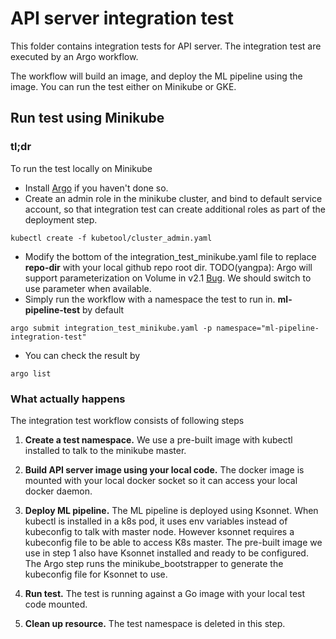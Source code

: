 # API server integration test

This folder contains integration tests for API server. The integration test are executed by an Argo workflow.

The workflow will build an image, and deploy the ML pipeline using the image. You can run the test either on Minikube or GKE.


## Run test using Minikube

### tl;dr

To run the test locally on Minikube 
- Install [Argo](https://github.com/argoproj/argo/blob/master/demo.md#argo-v20-getting-started) if you haven't done so.
- Create an admin role in the minikube cluster, and bind to default service account, so that integration test can create additional roles as part of the deployment step.
```
kubectl create -f kubetool/cluster_admin.yaml
```
- Modify the bottom of the integration_test_minikube.yaml file to replace **repo-dir** with your local github repo root dir.
TODO(yangpa): Argo will support parameterization on Volume in v2.1 [Bug](https://github.com/argoproj/argo/issues/822). We should switch to use parameter when available.
- Simply run the workflow with a namespace the test to run in. **ml-pipeline-test** by default
```
argo submit integration_test_minikube.yaml -p namespace="ml-pipeline-integration-test"
```
- You can check the result by 
```
argo list
```

### What actually happens
The integration test workflow consists of following steps
1. **Create a test namespace.**
We use a pre-built image with kubectl installed to talk to the minikube master.

2. **Build API server image using your local code.**
The docker image is mounted with your local docker socket so it can access your local docker daemon.

3. **Deploy ML pipeline.**
The ML pipeline is deployed using Ksonnet.
When kubectl is installed in a k8s pod, it uses env variables instead of kubeconfig to talk with master node. 
However ksonnet requires a kubeconfig file to be able to access K8s master.
The pre-built image we use in step 1 also have Ksonnet installed and ready to be configured.
The Argo step runs the minikube_bootstrapper to generate the kubeconfig file for Ksonnet to use.

4. **Run test.** The test is running against a Go image with your local test code mounted.

5. **Clean up resource.**
The test namespace is deleted in this step.